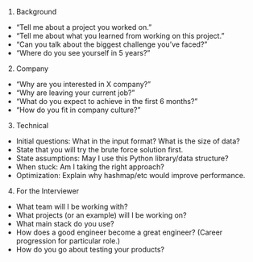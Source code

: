 1. Background
- “Tell me about a project you worked on.”
- “Tell me about what you learned from working on this project.”
- “Can you talk about the biggest challenge you’ve faced?”
- “Where do you see yourself in 5 years?”	

2. Company
- “Why are you interested in X company?”
- “Why are leaving your current job?”
- “What do you expect to achieve in the first 6 months?”
- “How do you fit in company culture?”

3. Technical
- Initial questions: What in the input format? What is the size of data?
- State that you will try the brute force solution first.
- State assumptions: May I use this Python library/data structure?
- When stuck: Am I taking the right approach?
- Optimization: Explain why hashmap/etc would improve performance.

4. For the Interviewer
- What team will I be working with?
- What projects (or an example) will I be working on?
- What main stack do you use?
- How does a good engineer become a great engineer? (Career progression for particular role.)
- How do you go about testing your products?
